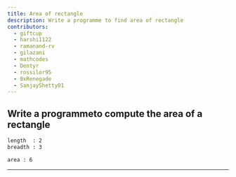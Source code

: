 ```yaml
---
title: Area of rectangle
description: Write a programme to find area of rectangle
contributors:
  - giftcup
  - harshi1122
  - ramanand-rv
  - gilazani
  - mathcodes
  - Dentyr
  - rossilor95
  - 0xRenegade
  - SanjayShetty01
---
```


## Write a programmeto compute the area of a rectangle

```txt
length  : 2
breadth : 3

area : 6
```

---
